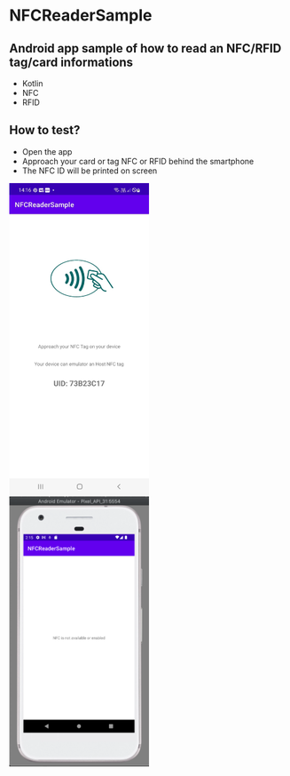 
# NFCReaderSample
## Android app sample of how to read an NFC/RFID tag/card informations

* Kotlin
* NFC
* RFID

## How to test?
* Open the app
* Approach your card or tag NFC or RFID behind the smartphone
* The NFC ID will be printed on screen

<img src="nfcreaded.jpeg" width="50%"> <img src="nfcnotwork.png" width="50%">


